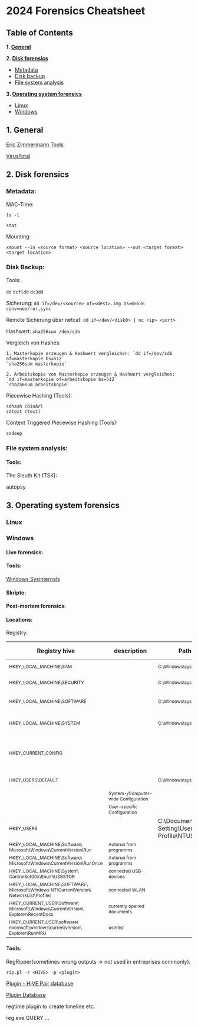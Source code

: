 # 2024 Forensics Cheatsheet

## Table of Contents

**1. [General](#1-general)**

**2. [Disk forensics](#2-disk-forensics)**

* [Metadata](#metadata)
* [Disk backup](#disk-backup)
* [File system analysis](#file-system-analysis)

**3. [Operating system forensics](#3-operating-system-forensics)**

* [Linux](#linux)
* [Windows](#windows)

## 1. General

[Eric Zimmermann Tools](https://ericzimmerman.github.io/#!index.md)

[VirusTotal](https://www.virustotal.com/gui/home/upload)

## 2. Disk forensics

### Metadata:

MAC-Time: 

`ls -l`

`stat`

Mounting:

`xmount --in <source format> <source location> --out <target format> <target location>`

### Disk Backup:

Tools:

`dd` `dcfldd` `dc3dd`

Sicherung: `dd if=/dev/<source> of=<dest>.img bs=65536 conv=noerror,sync`

Remote Sicherung über netcat: `dd if=/dev/<disk0> | nc <ip> <port>`

Hashwert: `sha256sum /dev/sdb`

Vergleich von Hashes:

    1. Masterkopie erzeugen & Hashwert vergleichen: `dd if=/dev/sdb of=masterkopie bs=512`
    `sha256sum masterkopie`

    2. Arbeitskopie von Masterkopie erzeugen & Hashwert vergleichen:
    `dd if=masterkopie of=arbeitskopie bs=512`
    `sha256sum arbeitskopie`

Piecewise Hashing (Tools):

    sdhash (binär)
    sdtext (text)

Context  Triggered Piecewise Hashing (Tools):

    ssdeep

### File system analysis:

#### Tools:

The Sleuth Kit (TSK):

autopsy



## 3. Operating system forensics

### Linux

### Windows

#### Live forensics:

#### Tools:
[Windows Sysinternals](https://docs.microsoft.com/de-de/sysinternals/downloads/sysinternals-suite)

#### Skripte:



#### Post-mortem forensics:

#### Locations:

Registry:

| Registry hive | description | Path to hive-file | environment variable | Supporting file
| ----------- | ----------- | ----------- | ----------- | ----------- | 
| <span style="font-size: 12px;">HKEY_LOCAL_MACHINE\SAM | | <span style="font-size: 12px;">C:\Windows\system32\config\SAM |  | <span style="font-size: 12px;">Sam, Sam.log, Sam.sav | 
| <span style="font-size: 12px;">HKEY_LOCAL_MACHINE\SECURITY | | <span style="font-size: 12px;">C:\Windows\system32\config\SECURITY| | <span style="font-size: 12px;">Security, Security.log, Security.sav | 
| <span style="font-size: 12px;">HKEY_LOCAL_MACHINE\SOFTWARE |  | <span style="font-size: 12px;">C:\Windows\system32\config\SOFTWARE| | <span style="font-size: 12px;">Software, Software.log, Software.sav | 
| <span style="font-size: 12px;">HKEY_LOCAL_MACHINE\SYSTEM |  | <span style="font-size: 12px;">C:\Windows\system32\config\SYSTEM| | <span style="font-size: 12px;">System, System.alt, System.log, System.sav | 
| <span style="font-size: 12px;">HKEY_CURRENT_CONFIG |  || | <span style="font-size: 12px;">System, System.alt, System.log, System.sav, Ntuser.dat, Ntuser.dat.log| 
| <span style="font-size: 12px;">HKEY_USERS\DEFAULT | | <span style="font-size: 12px;">C:\Windows\system32\config\default | | <span style="font-size: 12px;">Default, Default.log Default.sav |
| | <span style="font-size: 12px;">System-/Computer-wide Configuration | | <span style="font-size: 12px;">%SystemRoot%\System32\config | |
| | <span style="font-size: 12px;">User-specific Configuration | | <span style="font-size: 12px;">%USERPROFILE%\NTUSER.dat | |
| <span style="font-size: 12px;">HKEY_USERS |  |  C:\Documents and Setting\User Profile\NTUSER.DAT| | | 
| <span style="font-size: 12px;">HKEY_LOCAL_MACHINE\Software\ <br>Microsoft\Windows\CurrentVersion\Run | <span style="font-size: 12px;">Autorun from programms | | | | 
| <span style="font-size: 12px;">HKEY_LOCAL_MACHINE\Software\ <br>Microsoft\Windows\CurrentVersion\RunOnce | <span style="font-size: 12px;">Autorun from programms | | | | 
| <span style="font-size: 12px;">HKEY_LOCAL_MACHINE\System\ <br>ControlSet00x\Enum\USBSTOR | <span style="font-size: 12px;">connected USB-devices | | | | 
| <span style="font-size: 12px;">HKEY_LOCAL_MACHINE\SOFTWARE\ <br>Microsoft\Windows NT\CurrentVersion\ <br>NetworkList\Profiles | <span style="font-size: 12px;">connected WLAN | | | | 
| <span style="font-size: 12px;">HKEY_CURRENT_USER\Software\ <br>Microsoft\Windows\CurrentVersion\ <br>Explorer\RecentDocs | <span style="font-size: 12px;">currently opened documents | | | |
| <span style="font-size: 12px;">HKEY_CURRENT_USER\software\ <br>microsoft\windows\currentversion\ <br>Explorer\RunMRU | <span style="font-size: 12px;">userlist | | | |



#### Tools:

RegRipper(sometimes wrong outputs -> not used in entreprises commonly):

```
rip.pl -r <HIVE> -p <plugin>
```
[Plugin - HIVE Pair database](https://hexacorn.com/tools/3r.html)

[Plugin Database](https://github.com/keydet89/RegRipper3.0)

regtime plugin to create timeline etc.

reg.exe QUERY ... 



